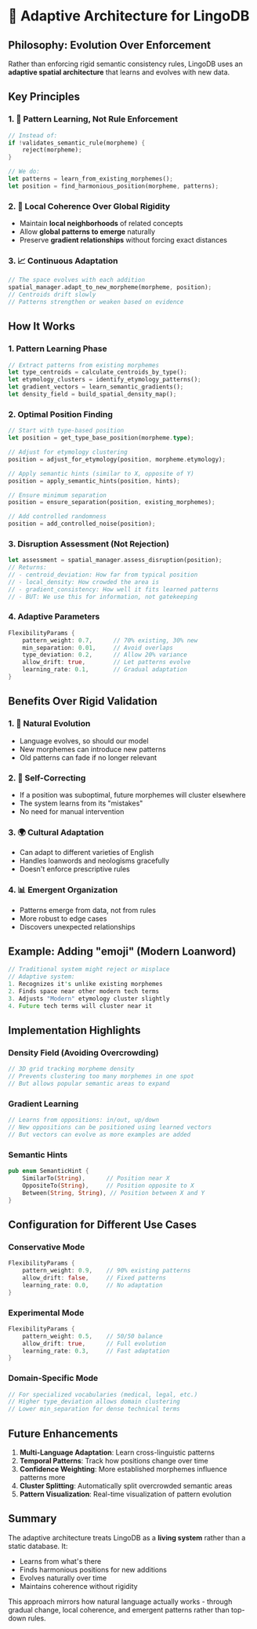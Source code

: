 # 🧬 Adaptive Architecture for LingoDB

## Philosophy: Evolution Over Enforcement

Rather than enforcing rigid semantic consistency rules, LingoDB uses an **adaptive spatial architecture** that learns and evolves with new data.

## Key Principles

### 1. 🌊 Pattern Learning, Not Rule Enforcement
```rust
// Instead of:
if !validates_semantic_rule(morpheme) {
    reject(morpheme);
}

// We do:
let patterns = learn_from_existing_morphemes();
let position = find_harmonious_position(morpheme, patterns);
```

### 2. 🎯 Local Coherence Over Global Rigidity
- Maintain **local neighborhoods** of related concepts
- Allow **global patterns to emerge** naturally
- Preserve **gradient relationships** without forcing exact distances

### 3. 📈 Continuous Adaptation
```rust
// The space evolves with each addition
spatial_manager.adapt_to_new_morpheme(morpheme, position);
// Centroids drift slowly
// Patterns strengthen or weaken based on evidence
```

## How It Works

### 1. Pattern Learning Phase
```rust
// Extract patterns from existing morphemes
let type_centroids = calculate_centroids_by_type();
let etymology_clusters = identify_etymology_patterns();
let gradient_vectors = learn_semantic_gradients();
let density_field = build_spatial_density_map();
```

### 2. Optimal Position Finding
```rust
// Start with type-based position
let position = get_type_base_position(morpheme.type);

// Adjust for etymology clustering
position = adjust_for_etymology(position, morpheme.etymology);

// Apply semantic hints (similar to X, opposite of Y)
position = apply_semantic_hints(position, hints);

// Ensure minimum separation
position = ensure_separation(position, existing_morphemes);

// Add controlled randomness
position = add_controlled_noise(position);
```

### 3. Disruption Assessment (Not Rejection)
```rust
let assessment = spatial_manager.assess_disruption(position);
// Returns:
// - centroid_deviation: How far from typical position
// - local_density: How crowded the area is
// - gradient_consistency: How well it fits learned patterns
// - BUT: We use this for information, not gatekeeping
```

### 4. Adaptive Parameters
```rust
FlexibilityParams {
    pattern_weight: 0.7,      // 70% existing, 30% new
    min_separation: 0.01,     // Avoid overlaps
    type_deviation: 0.2,      // Allow 20% variance
    allow_drift: true,        // Let patterns evolve
    learning_rate: 0.1,       // Gradual adaptation
}
```

## Benefits Over Rigid Validation

### 1. 🌱 Natural Evolution
- Language evolves, so should our model
- New morphemes can introduce new patterns
- Old patterns can fade if no longer relevant

### 2. 🔄 Self-Correcting
- If a position was suboptimal, future morphemes will cluster elsewhere
- The system learns from its "mistakes"
- No need for manual intervention

### 3. 🌍 Cultural Adaptation
- Can adapt to different varieties of English
- Handles loanwords and neologisms gracefully
- Doesn't enforce prescriptive rules

### 4. 📊 Emergent Organization
- Patterns emerge from data, not from rules
- More robust to edge cases
- Discovers unexpected relationships

## Example: Adding "emoji" (Modern Loanword)

```rust
// Traditional system might reject or misplace
// Adaptive system:
1. Recognizes it's unlike existing morphemes
2. Finds space near other modern tech terms
3. Adjusts "Modern" etymology cluster slightly
4. Future tech terms will cluster near it
```

## Implementation Highlights

### Density Field (Avoiding Overcrowding)
```rust
// 3D grid tracking morpheme density
// Prevents clustering too many morphemes in one spot
// But allows popular semantic areas to expand
```

### Gradient Learning
```rust
// Learns from oppositions: in/out, up/down
// New oppositions can be positioned using learned vectors
// But vectors can evolve as more examples are added
```

### Semantic Hints
```rust
pub enum SemanticHint {
    SimilarTo(String),      // Position near X
    OppositeTo(String),     // Position opposite to X
    Between(String, String), // Position between X and Y
}
```

## Configuration for Different Use Cases

### Conservative Mode
```rust
FlexibilityParams {
    pattern_weight: 0.9,    // 90% existing patterns
    allow_drift: false,     // Fixed patterns
    learning_rate: 0.0,     // No adaptation
}
```

### Experimental Mode
```rust
FlexibilityParams {
    pattern_weight: 0.5,    // 50/50 balance
    allow_drift: true,      // Full evolution
    learning_rate: 0.3,     // Fast adaptation
}
```

### Domain-Specific Mode
```rust
// For specialized vocabularies (medical, legal, etc.)
// Higher type_deviation allows domain clustering
// Lower min_separation for dense technical terms
```

## Future Enhancements

1. **Multi-Language Adaptation**: Learn cross-linguistic patterns
2. **Temporal Patterns**: Track how positions change over time
3. **Confidence Weighting**: More established morphemes influence patterns more
4. **Cluster Splitting**: Automatically split overcrowded semantic areas
5. **Pattern Visualization**: Real-time visualization of pattern evolution

## Summary

The adaptive architecture treats LingoDB as a **living system** rather than a static database. It:
- Learns from what's there
- Finds harmonious positions for new additions
- Evolves naturally over time
- Maintains coherence without rigidity

This approach mirrors how natural language actually works - through gradual change, local coherence, and emergent patterns rather than top-down rules.